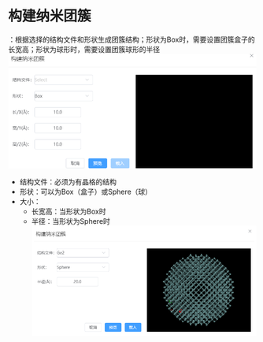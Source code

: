 # 构建纳米团簇

：根据选择的结构文件和形状生成团簇结构；形状为Box时，需要设置团簇盒子的长宽高；形状为球形时，需要设置团簇球形的半径
![build_crystal](nested/qstudio_manual_build_nanocluster.png)

- 结构文件：必须为有晶格的结构
- 形状：可以为Box（盒子）或Sphere（球）
- 大小：
  - 长宽高：当形状为Box时
  - 半径：当形状为Sphere时
  ![build_crystal](nested/qstudio_manual_build_nanocluster2.png)
